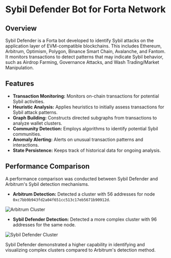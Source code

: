 # Sybil Defender Bot for Forta Network

## Overview

Sybil Defender is a Forta bot developed to identify Sybil attacks on the application layer of EVM-compatible blockchains. This includes Ethereum, Arbitrum, Optimism, Polygon, Binance Smart Chain, Avalanche, and Fantom. It monitors transactions to detect patterns that may indicate Sybil behavior, such as Airdrop Farming, Governance Attacks, and Wash Trading/Market Manipulation.

## Features

- **Transaction Monitoring:** Monitors on-chain transactions for potential Sybil activities.
- **Heuristic Analysis:** Applies heuristics to initially assess transactions for Sybil attack patterns.
- **Graph Building:** Constructs directed subgraphs from transactions to analyze wallet clusters.
- **Community Detection:** Employs algorithms to identify potential Sybil communities.
- **Anomaly Alerting:** Alerts on unusual transaction patterns and interactions.
- **State Persistence:** Keeps track of historical data for ongoing analysis.

## Performance Comparison

A performance comparison was conducted between Sybil Defender and Arbitrum's Sybil detection mechanisms.

- **Arbitrum Detection:** Detected a cluster with 56 addresses for node `0xc7bb9b943fd2a04f651cc513c17eb5671b90912d`.

![Arbitrum Cluster](image-path-or-link)

- **Sybil Defender Detection:** Detected a more complex cluster with 96 addresses for the same node.

![Sybil Defender Cluster](image-path-or-link)

Sybil Defender demonstrated a higher capability in identifying and visualizing complex clusters compared to Arbitrum's detection method.
